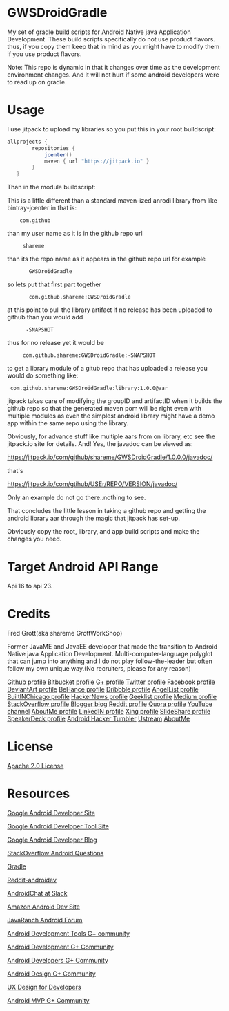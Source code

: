 GWSDroidGradle
==============

My set of gradle build scripts for Android Native java Application Development. These build scripts
specifically do not use product flavors. thus, if you copy them keep that in mind as you might have
to modify them if you use product flavors.

Note: This repo is dynamic in that it changes over time as the development environment changes. And
      it will not hurt if some android developers were to read up on gradle.

Usage
=====

I use jitpack to upload my libraries so you put this in your root buildscript:

```groovy
allprojects {
        repositories {
            jcenter()
            maven { url "https://jitpack.io" }
        }
   }
```
Than in the module buildscript:

This is a little different than a standard maven-ized anrodi library from like bintray-jcenter in that
is:

        com.github

than my user name as it is in the github repo url

         shareme

than its the repo name as it appears in the github repo url
for example

           GWSDroidGradle

so lets put that first part together

           com.github.shareme:GWSDroidGradle

at this point to pull the library artifact if no release has been uploaded to  github than you would add

          -SNAPSHOT

thus for no release yet it would be

         com.github.shareme:GWSDroidGradle:-SNAPSHOT

to get a library module of a gitub repo that has uploaded a release you would do something like:

     com.github.shareme:GWSDroidGradle:library:1.0.0@aar

jitpack takes care of modifying the groupID and artifactID when it builds the github repo so that the
generated maven pom will be right even with multiple modules as even the simplest android library might
have a demo app within the same repo using the library.

Obviously, for advance stuff like multiple aars from on library, etc see the jitpack.io site for details.
And! Yes, the javadoc can be viewed as:

https://jitpack.io/com/github/shareme/GWSDroidGradle/1.0.0.0/javadoc/

that's

https://jitpack.io/com/gtihub/USEr/REPO/VERSION/javadoc/

Only an example do not go there..nothing to see.

That concludes the little lesson in  taking a github repo and getting the android library aar through
the magic that jitpack has set-up.





Obviously copy the root, library, and app build scripts and make the changes you need.



Target Android API Range
========================

Api 16 to api 23.

Credits
========

Fred Grott(aka shareme  GrottWorkShop)

Former JavaME and JavaEE developer that made the transition to Android Native java Application Development.
Multi-computer-language polyglot that can jump into anything and I do not play follow-the-leader but
often follow my own unique way.(No recruiters, please for any reason)

[Github profile](https://github.com/shareme)
[Bitbucket profile](https://bitbucket.org/fredgrott)
[G+ profile](https://plus.google.com/u/0/+FredGrott/about)
[Twitter profile](https://twitter.com/fredgrott)
[Facebook profile](http://www.facebook.com/fredgrott)
[DeviantArt profile](http://shareme.deviantart.com)
[BeHance profile](https://www.behance.net/gwsfredgrott)
[Dribbble profile](https://dribbble.com/FredGrott)
[AngelList profile](https://angel.co/fred-grott)
[BuiltINChicago profile](http://www.builtinchicago.org/member/fred-grott)
[HackerNews profile](https://news.ycombinator.com/user?id=fredgrott)
[Geeklist profile](https://geekli.st/fredgrott)
[Medium profile](https://medium.com/@fredgrott)
[StackOverflow profile](http://stackoverflow.com/users/237740/fred-grott)
[Blogger blog](http://grottworkshop.blogspot.com)
[Reddit profile](http://www.reddit.com./user/fredgrott/)
[Quora profile](http://www.quora.com/Fred-Grott)
[YouTube channel](https://www.youtube.com/c/FredGrott?gvnc=1)
[AboutMe profile](https://about.me/fredgrott)
[LinkedIN profile](http://www.linkedin.com/in/shareme/en)
[Xing profile](https://www.xing.com/profile/Fred_Grott?sc_o=mxb_p)
[SlideShare profile](http://www.slideshare.net/shareme)
[SpeakerDeck profile](https://speakerdeck.com/fredgrott)
[Android Hacker Tumbler](https://www.tumblr.com/blog/androidhacker)
[Ustream](https://www.ustream.tv/manage-show/12940149)
[AboutMe](https://about.me/fredgrott)



License
=======

[Apache 2.0 License](http://www.apache.org/licenses/LICENSE-2.0.txt)

Resources
=========

[Google Android Developer Site](http://developer.android.com)

[Google Android Developer Tool Site](http://tools.android.com)

[Google Android Developer Blog](http://android-developers.blogspot.com/)


[StackOverflow Android Questions](http://stackoverflow.com/questions/tagged/android)

[Gradle](http://gradle.org)

[Reddit-androidev](http://reddit.com/r/androdev/)

[AndroidChat at Slack](https://androidchat.slack.com/messages/development/)

[Amazon Android Dev Site](https://developer.amazon.com/public)

[JavaRanch Android Forum](http://www.coderanch.com/forums/f-93/Android)

[Android Development Tools G+ community](https://plus.google.com/communities/114791428968349268860)

[Android Development G+ Community](https://plus.google.com/communities/105153134372062985968)

[Android Developers G+ Community](https://plus.google.com/+AndroidDevelopers/posts)

[Android Design G+ Community](https://plus.google.com/communities/113499773637471211070)

[UX Design for Developers](https://plus.google.com/communities/103651070366324568638)

[Android MVP G+ Community](https://plus.google.com/communities/114285790907815804707)
